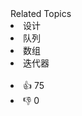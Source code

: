 <div><div>Related Topics</div><div><li>设计</li><li>队列</li><li>数组</li><li>迭代器</li></div></div><br><div><li>👍 75</li><li>👎 0</li></div>
